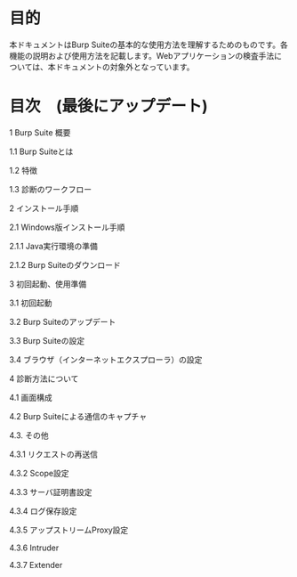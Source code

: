 ﻿# 目的

本ドキュメントはBurp Suiteの基本的な使用方法を理解するためのものです。各機能の説明および使用方法を記載します。Webアプリケーションの検査手法については、本ドキュメントの対象外となっています。

# 目次　(最後にアップデート)
1 Burp Suite 概要

 1.1 Burp Suiteとは

 1.2 特徴

 1.3 診断のワークフロー

2 インストール手順

 2.1 Windows版インストール手順

  2.1.1 Java実行環境の準備

  2.1.2 Burp Suiteのダウンロード

3 初回起動、使用準備

 3.1 初回起動

 3.2 Burp Suiteのアップデート

 3.3 Burp Suiteの設定

 3.4 ブラウザ（インターネットエクスプローラ）の設定

4 診断方法について

 4.1 画面構成

 4.2 Burp Suiteによる通信のキャプチャ

 4.3. その他

  4.3.1 リクエストの再送信

  4.3.2 Scope設定

  4.3.3 サーバ証明書設定

  4.3.4 ログ保存設定

  4.3.5 アップストリームProxy設定

  4.3.6 Intruder

  4.3.7 Extender
